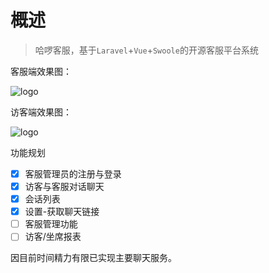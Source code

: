 # 概述

> 哈啰客服，基于`Laravel`+`Vue`+`Swoole`的开源客服平台系统

客服端效果图：

![logo](/_media/serve.png)

访客端效果图：

![logo](/_media/client.png)

功能规划

- [x] 客服管理员的注册与登录
- [x] 访客与客服对话聊天
- [x] 会话列表
- [x] 设置-获取聊天链接
- [ ] 客服管理功能
- [ ] 访客/坐席报表

因目前时间精力有限已实现主要聊天服务。